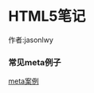 # HTML5笔记

作者:jasonlwy
### 常见meta例子
<a href="https://github.com/JasonLWY/html5_note/tree/master/meta">meta案例</a>
